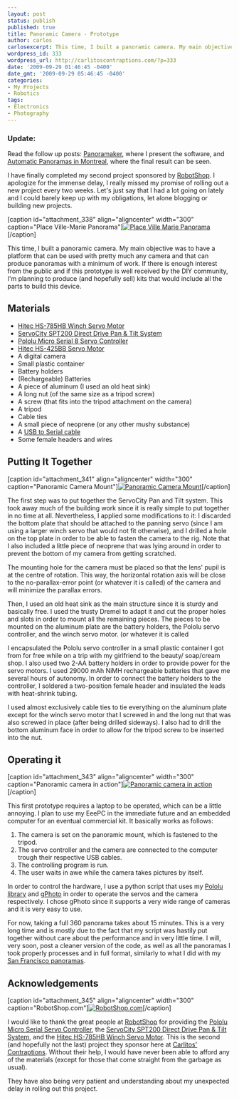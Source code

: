 ```yaml
---
layout: post
status: publish
published: true
title: Panoramic Camera - Prototype
author: carlos
carlosexcerpt: This time, I built a panoramic camera. My main objective was to have a platform that can be used with pretty much any camera and that can produce panoramas with a minimum of work. If there is enough interest from the public and if this prototype is well received by the DIY community, I'm planning to produce (and hopefully sell) kits that would include all the parts to build this device.
wordpress_id: 333
wordpress_url: http://carlitoscontraptions.com/?p=333
date: '2009-09-29 01:46:45 -0400'
date_gmt: '2009-09-29 05:46:45 -0400'
categories:
- My Projects
- Robotics
tags:
- Electronics
- Photography
---
```

### Update:

Read the follow up posts: [Panoramaker](http://carlitoscontraptions.com/2009/10/panoramaker/ "Panoramaker"), where I present the software, and [Automatic Panoramas in Montreal](http://carlitoscontraptions.com/2009/10/automatic-panoramas-in-montreal/ "Automatic Panoramas in Montreal"), where the final result can be seen.

I have finally completed my second project sponsored by [RobotShop](http://www.robotshop.com/ "RobotShop"). I apologize for the immense delay, I really missed my promise of rolling out a new project every two weeks. Let's just say that I had a lot going on lately and I could barely keep up with my obligations, let alone blogging or building new projects.

\[caption id="attachment_338" align="aligncenter" width="300" caption="Place Ville-Marie Panorama"\][![Place Ville Marie Panorama](http://carlitoscontraptions.com/wp-content/uploads/2009/09/ville_marie_2_fused.tif-300x83.jpg "Place Ville-Marie")](http://carlitoscontraptions.com/wp-content/uploads/2009/09/ville_marie_2_fused.tif.jpg)\[/caption\]

This time, I built a panoramic camera. My main objective was to have a platform that can be used with pretty much any camera and that can produce panoramas with a minimum of work. If there is enough interest from the public and if this prototype is well received by the DIY community, I'm planning to produce (and hopefully sell) kits that would include all the parts to build this device.

## Materials

*   [Hitec HS-785HB Winch Servo Motor](http://www.robotshop.ca/hitec-hs785hb-servo-motor.html "Hitec HS-785HB Winch Servo Motor")
*   [ServoCity SPT200 Direct Drive Pan & Tilt System](http://www.robotshop.ca/servocity-spt200-pan-tilt.html "ServoCity SPT200 Direct Drive Pan & Tilt System")
*   [Pololu Micro Serial 8 Servo Controller](http://www.robotshop.ca/pololu-micro-serial-servo-controller.html)
*   [Hitec HS-425BB Servo Motor](http://www.robotshop.ca/Hitec-HS-425BB-Servo-Motor.html "Hitec HS-425BB Servo Motor")
*   A digital camera
*   Small plastic container
*   Battery holders
*   (Rechargeable) Batteries
*   A piece of aluminum (I used an old heat sink)
*   A long nut (of the same size as a tripod screw)
*   A screw (that fits into the tripod attachment on the camera)
*   A tripod
*   Cable ties
*   A small piece of neoprene (or any other mushy substance)
*   A [USB to Serial cable](http://www.ftdichip.com/Products/EvaluationKits/TTL-232R.htm)
*   Some female headers and wires

## Putting It Together

\[caption id="attachment_341" align="aligncenter" width="300" caption="Panoramic Camera Mount"\][![Panoramic Camera Mount](http://carlitoscontraptions.com/wp-content/uploads/2009/09/Canon31-300x240.jpg "Panoramic Camera Mount")](http://carlitoscontraptions.com/wp-content/uploads/2009/09/Canon31.jpg)\[/caption\]

The first step was to put together the ServoCity Pan and Tilt system. This took away much of the building work since it is really simple to put together in no time at all. Nevertheless, I applied some modifications to it: I discarded the bottom plate that should be attached to the panning servo (since I am using a larger winch servo that would not fit otherwise), and I drilled a hole on the top plate in order to be able to fasten the camera to the rig. Note that I also included a little piece of neoprene that was lying around in order to prevent the bottom of my camera from getting scratched.

The mounting hole for the camera must be placed so that the lens' pupil is at the centre of rotation. This way, the horizontal rotation axis will be close to the no-parallax-error point  (or whatever it is called) of the camera and will minimize the parallax errors.

Then, I used an old heat sink as the main structure since it is sturdy and basically free. I used the trusty Dremel to adapt it and cut the proper holes and slots in order to mount all the remaining pieces. The pieces to be mounted on the aluminum plate are the battery holders, the Pololu servo controller, and the winch servo motor. (or whatever it is called

I encapsulated the Pololu servo controller in a small plastic container I got from for free while on a trip with my girlfriend to the beauty/ soap/cream shop. I also used two 2-AA battery holders in order to provide power for the servo motors. I used 29000 mAh NiMH rechargeable batteries that gave me several hours of autonomy. In order to connect the battery holders to the controller, I soldered a two-position female header and insulated the leads with heat-shrink tubing.

I used almost exclusively cable ties to tie everything on the aluminum plate except for the winch servo motor that I screwed in and the long nut that was also screwed in place (after being drilled sideways).  I also had to drill the bottom aluminum face in order to allow for the tripod screw to be inserted into the nut.

## Operating it

\[caption id="attachment_343" align="aligncenter" width="300" caption="Panoramic camera in action"\][![Panoramic camera in action](http://carlitoscontraptions.com/wp-content/uploads/2009/09/Panorama-300x240.jpg "Panoramic camera in action")](http://carlitoscontraptions.com/wp-content/uploads/2009/09/Panorama.jpg)\[/caption\]

This first prototype requires a laptop to be operated, which can be a little annoying.  I plan to use my EeePC in the immediate future and an embedded computer for an eventual commercial kit. It basically works as follows:

1.  The camera is set on the panoramic mount, which is fastened to the tripod.
2.  The servo controller and the camera are connected to the computer trough their respective USB cables.
3.  The controlling program is run.
4.  The user waits in awe while the camera takes pictures by itself.

In order to control the hardware, I use a python script that uses my [Pololu library](http://carlitoscontraptions.com/2009/07/pololu-python-library/ "Pololu Library") and [gPhoto](http://gphoto.sourceforge.net/ "gPhoto") in order to operate the servos and the camera respectively. I chose gPhoto since it supports a very wide range of cameras and it is very easy to use.

For now, taking a full 360 panorama takes about 15 minutes. This is a very long time and is mostly due to the fact that my script was hastily put together without care about the performance and in very little time. I will, very soon, post a cleaner version of the code, as well as all the panoramas I took properly processes and in full format, similarly to what I did with my [San Francisco panoramas](http://carlitoscontraptions.com/2009/05/making-panoramas/ "San Francisco Panoramas").

## Acknowledgements

\[caption id="attachment_345" align="aligncenter" width="300" caption="RobotShop.com"\][![RobotShop.com](http://carlitoscontraptions.com/wp-content/uploads/2009/09/robotshop_logoSIDE_001-300x128.jpg "RobotShop")](http://www.robotshop.com/)\[/caption\]

I would like to thank the great people at [RobotShop](http://www.robotshop.com/ "RobotShop") for providing the [Pololu Micro Serial Servo Controller](http://www.robotshop.ca/pololu-micro-serial-servo-controller.html "Pololu servo controller"), the  [ServoCity SPT200 Direct Drive Pan & Tilt System](http://www.robotshop.ca/servocity-spt200-pan-tilt.html "ServoCity SPT200 Direct Drive Pan & Tilt System"), and the [Hitec HS-785HB Winch Servo Motor](http://www.robotshop.ca/hitec-hs785hb-servo-motor.html "Hitec HS-785HB Winch Servo Motor"). This is the second (and hopefully not the last) project they sponsor here at [Carlitos' Contraptions](../ "Carlitos' Contraptions"). Without their help, I would have never been able to afford any of the materials (except for those that come straight from the garbage as usual).

They have also being very patient and understanding about my unexpected delay in rolling out this project.

